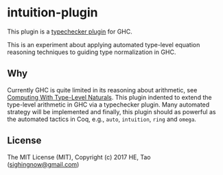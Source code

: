 # intuition-plugin

This plugin is a [typechecker plugin](https://downloads.haskell.org/~ghc/latest/docs/html/users_guide/extending_ghc.html#typechecker-plugins) for GHC.

This is an experiment about applying automated type-level equation reasoning techniques to guiding type
normalization in GHC.

## Why

Currently GHC is quite limited in its reasoning about arithmetic, see [Computing With Type-Level Naturals](https://downloads.haskell.org/~ghc/latest/docs/html/users_guide/glasgow_exts.html#typelit-tyfuns).
This plugin indented to extend the type-level arithmetic in GHC via a typechecker plugin.
Many automated strategy will be implemented and finally, this plugin should as powerful as
the automated tactics in Coq, e.g., `auto`, `intuition`, `ring` and `omega`.

## License

The MIT License (MIT), Copyright (c) 2017 HE, Tao (sighingnow@gmail.com)
